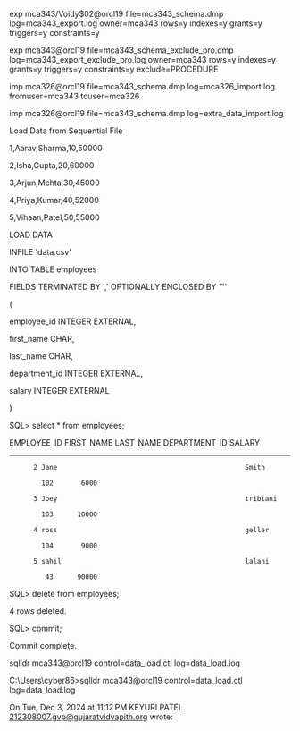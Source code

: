 exp mca343/Voidy$02@orcl19 file=mca343_schema.dmp log=mca343_export.log owner=mca343 rows=y indexes=y grants=y triggers=y constraints=y



exp mca343@orcl19 file=mca343_schema_exclude_pro.dmp log=mca343_export_exclude_pro.log owner=mca343 rows=y indexes=y grants=y triggers=y constraints=y exclude=PROCEDURE




imp mca326@orcl19 file=mca343_schema.dmp log=mca326_import.log fromuser=mca343 touser=mca326



imp mca326@orcl19 file=mca343_schema.dmp log=extra_data_import.log



Load Data from Sequential File



1,Aarav,Sharma,10,50000

2,Isha,Gupta,20,60000

3,Arjun,Mehta,30,45000

4,Priya,Kumar,40,52000

5,Vihaan,Patel,50,55000





LOAD DATA

INFILE 'data.csv'

INTO TABLE employees

FIELDS TERMINATED BY ',' OPTIONALLY ENCLOSED BY '"'

(

  employee_id   INTEGER EXTERNAL,

  first_name    CHAR,

  last_name     CHAR,

  department_id INTEGER EXTERNAL,

  salary        INTEGER EXTERNAL

)




SQL> select * from employees;



EMPLOYEE_ID FIRST_NAME                                         LAST_NAME                                          DEPARTMENT_ID     SALARY

----------- -------------------------------------------------- -------------------------------------------------- ------------- ----------

          2 Jane                                               Smith

            102       6000

          3 Joey                                               tribiani

            103      10000

          4 ross                                               geller

            104       9000

          5 sahil                                              lalani

             43      90000



SQL> delete from employees;



4 rows deleted.



SQL> commit;



Commit complete.

sqlldr mca343@orcl19 control=data_load.ctl log=data_load.log



C:\Users\cyber86>sqlldr mca343@orcl19 control=data_load.ctl log=data_load.log
















On Tue, Dec 3, 2024 at 11:12 PM KEYURI PATEL <212308007.gvp@gujaratvidyapith.org> wrote:

